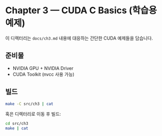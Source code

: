 # Chapter 3 — CUDA C Basics (학습용 예제)

이 디렉터리는 `docs/ch3.md` 내용에 대응하는 간단한 CUDA 예제들을 담습니다.

## 준비물
- NVIDIA GPU + NVIDIA Driver
- CUDA Toolkit (nvcc 사용 가능)

## 빌드
```bash
make -C src/ch3 | cat
```
혹은 디렉터리로 이동 후 빌드:
```bash
cd src/ch3
make | cat
```
